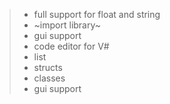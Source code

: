 
> * full support for float and string
> * ~import library~
> * gui support 
> * code editor for V#
> * list
> * structs
> * classes
> * gui support